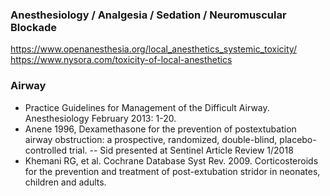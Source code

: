 ### Anesthesiology / Analgesia / Sedation / Neuromuscular Blockade
https://www.openanesthesia.org/local_anesthetics_systemic_toxicity/
https://www.nysora.com/toxicity-of-local-anesthetics



### Airway
- Practice Guidelines for Management of the Difficult Airway. Anesthesiology February 2013: 1-20.
- Anene 1996, Dexamethasone for the prevention of postextubation airway obstruction: a prospective, randomized, double-blind, placebo-controlled trial. -- Sid presented at Sentinel Article Review 1/2018
- Khemani RG, et al. Cochrane Database Syst Rev. 2009. Corticosteroids for the prevention and treatment of post-extubation stridor in neonates, children and adults.
